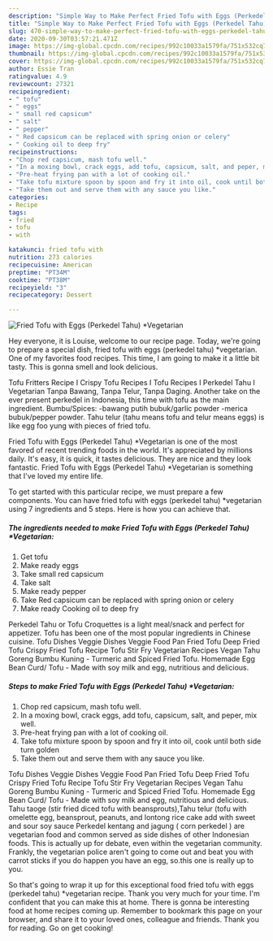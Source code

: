 ```yaml
---
description: "Simple Way to Make Perfect Fried Tofu with Eggs (Perkedel Tahu) *Vegetarian"
title: "Simple Way to Make Perfect Fried Tofu with Eggs (Perkedel Tahu) *Vegetarian"
slug: 470-simple-way-to-make-perfect-fried-tofu-with-eggs-perkedel-tahu-vegetarian
date: 2020-09-30T03:57:21.471Z
image: https://img-global.cpcdn.com/recipes/992c10033a1579fa/751x532cq70/fried-tofu-with-eggs-perkedel-tahu-vegetarian-recipe-main-photo.jpg
thumbnail: https://img-global.cpcdn.com/recipes/992c10033a1579fa/751x532cq70/fried-tofu-with-eggs-perkedel-tahu-vegetarian-recipe-main-photo.jpg
cover: https://img-global.cpcdn.com/recipes/992c10033a1579fa/751x532cq70/fried-tofu-with-eggs-perkedel-tahu-vegetarian-recipe-main-photo.jpg
author: Essie Tran
ratingvalue: 4.9
reviewcount: 27321
recipeingredient:
- " tofu"
- " eggs"
- " small red capsicum"
- " salt"
- " pepper"
- " Red capsicum can be replaced with spring onion or celery"
- " Cooking oil to deep fry"
recipeinstructions:
- "Chop red capsicum, mash tofu well."
- "In a moxing bowl, crack eggs, add tofu, capsicum, salt, and peper, mix well."
- "Pre-heat frying pan with a lot of cooking oil."
- "Take tofu mixture spoon by spoon and fry it into oil, cook until both side turn golden"
- "Take them out and serve them with any sauce you like."
categories:
- Recipe
tags:
- fried
- tofu
- with

katakunci: fried tofu with 
nutrition: 273 calories
recipecuisine: American
preptime: "PT34M"
cooktime: "PT38M"
recipeyield: "3"
recipecategory: Dessert

---
```



![Fried Tofu with Eggs (Perkedel Tahu) *Vegetarian](https://img-global.cpcdn.com/recipes/992c10033a1579fa/751x532cq70/fried-tofu-with-eggs-perkedel-tahu-vegetarian-recipe-main-photo.jpg)

Hey everyone, it is Louise, welcome to our recipe page. Today, we're going to prepare a special dish, fried tofu with eggs (perkedel tahu) *vegetarian. One of my favorites food recipes. This time, I am going to make it a little bit tasty. This is gonna smell and look delicious.

Tofu Fritters Recipe I Crispy Tofu Recipes I Tofu Recipes I Perkedel Tahu I Vegetarian Tanpa Bawang, Tanpa Telur, Tanpa Daging. Another take on the ever present perkedel in Indonesia, this time with tofu as the main ingredient. Bumbu/Spices: -bawang putih bubuk/garlic powder -merica bubuk/pepper powder. Tahu telur (tahu means tofu and telur means eggs) is like egg foo yung with pieces of fried tofu.

Fried Tofu with Eggs (Perkedel Tahu) *Vegetarian is one of the most favored of recent trending foods in the world. It's appreciated by millions daily. It's easy, it is quick, it tastes delicious. They are nice and they look fantastic. Fried Tofu with Eggs (Perkedel Tahu) *Vegetarian is something that I've loved my entire life.


To get started with this particular recipe, we must prepare a few components. You can have fried tofu with eggs (perkedel tahu) *vegetarian using 7 ingredients and 5 steps. Here is how you can achieve that.

<!--inarticleads1-->

##### The ingredients needed to make Fried Tofu with Eggs (Perkedel Tahu) *Vegetarian:

1. Get  tofu
1. Make ready  eggs
1. Take  small red capsicum
1. Take  salt
1. Make ready  pepper
1. Take  Red capsicum can be replaced with spring onion or celery
1. Make ready  Cooking oil to deep fry


Perkedel Tahu or Tofu Croquettes is a light meal/snack and perfect for appetizer. Tofu has been one of the most popular ingredients in Chinese cuisine. Tofu Dishes Veggie Dishes Veggie Food Pan Fried Tofu Deep Fried Tofu Crispy Fried Tofu Recipe Tofu Stir Fry Vegetarian Recipes Vegan Tahu Goreng Bumbu Kuning - Turmeric and Spiced Fried Tofu. Homemade Egg Bean Curd/ Tofu - Made with soy milk and egg, nutritious and delicious. 

<!--inarticleads2-->

##### Steps to make Fried Tofu with Eggs (Perkedel Tahu) *Vegetarian:

1. Chop red capsicum, mash tofu well.
1. In a moxing bowl, crack eggs, add tofu, capsicum, salt, and peper, mix well.
1. Pre-heat frying pan with a lot of cooking oil.
1. Take tofu mixture spoon by spoon and fry it into oil, cook until both side turn golden
1. Take them out and serve them with any sauce you like.


Tofu Dishes Veggie Dishes Veggie Food Pan Fried Tofu Deep Fried Tofu Crispy Fried Tofu Recipe Tofu Stir Fry Vegetarian Recipes Vegan Tahu Goreng Bumbu Kuning - Turmeric and Spiced Fried Tofu. Homemade Egg Bean Curd/ Tofu - Made with soy milk and egg, nutritious and delicious. Tahu taoge (stir fried diced tofu with beansprouts),Tahu telur (tofu with omelette egg, beansprout, peanuts, and lontong rice cake add with sweet and sour soy sauce Perkedel kentang and jagung ( corn perkedel ) are vegetarian food and common served as side dishes of other Indonesian foods. This is actually up for debate, even within the vegetarian community. Frankly, the vegetarian police aren&#39;t going to come out and beat you with carrot sticks if you do happen you have an egg, so.this one is really up to you. 

So that's going to wrap it up for this exceptional food fried tofu with eggs (perkedel tahu) *vegetarian recipe. Thank you very much for your time. I'm confident that you can make this at home. There is gonna be interesting food at home recipes coming up. Remember to bookmark this page on your browser, and share it to your loved ones, colleague and friends. Thank you for reading. Go on get cooking!
